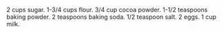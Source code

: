 2 cups sugar.
1-3/4 cups flour.
3/4 cup cocoa powder.
1-1/2 teaspoons baking powder.
2 teaspoons baking soda.
1/2 teaspoon salt.
2 eggs.
1 cup milk.
